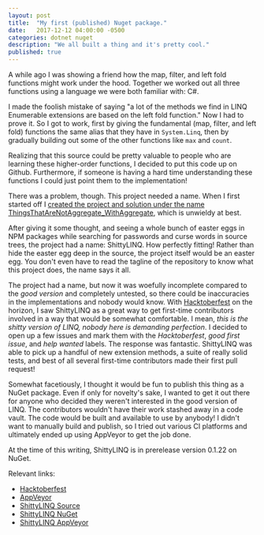 ```yaml
---
layout: post
title:  "My first (published) Nuget package."
date:   2017-12-12 04:00:00 -0500
categories: dotnet nuget
description: "We all built a thing and it's pretty cool."
published: true
---
```


A while ago I was showing a friend how the map, filter, and left fold functions might work under the hood. Together we worked out all three functions using a language we were both familiar with: C#.

I made the foolish mistake of saying "a lot of the methods we find in LINQ Enumerable extensions are based on the left fold function." Now I had to prove it. So I got to work, first by giving the fundamental (map, filter, and left fold) functions the same alias that they have in `System.Linq`, then by gradually building out some of the other functions like `max` and `count`.

Realizing that this source could be pretty valuable to people who are learning these higher-order functions, I decided to put this code up on Github. Furthermore, if someone is having a hard time understanding these functions I could just point them to the implementation!

There was a problem, though. This project needed a name. When I first started off I [created the project and solution under the name ThingsThatAreNotAggregate_WithAggregate](https://github.com/jreina/ShittyLINQ/commit/6c91813e432e5ca9ff5c88f08007cf019d296c82), which is unwieldy at best.

After giving it some thought, and seeing a whole bunch of easter eggs in NPM packages while searching for passwords and curse words in source trees, the project had a name: ShittyLINQ. How perfectly fitting! Rather than hide the easter egg deep in the source, the project itself would be an easter egg. You don't even have to read the tagline of the repository to know what this project does, the name says it all.

The project had a name, but now it was woefully incomplete compared to the _good version_ and completely untested, so there could be inaccuracies in the implementations and nobody would know. With [Hacktoberfest](https://hacktoberfest.digitalocean.com/) on the horizon, I saw ShittyLINQ as a great way to get first-time contributors involved in a way that would be somewhat comfortable. I mean, _this is the shitty version of LINQ, nobody here is demanding perfection_. I decided to open up a few issues and mark them with the _Hacktoberfest_, _good first issue_, and _help wanted_ labels. The response was fantastic. ShittyLINQ was able to pick up a handful of new extension methods, a suite of really solid tests, and best of all several first-time contributors made their first pull request!

Somewhat facetiously, I thought it would be fun to publish this thing as a NuGet package. Even if only for novelty's sake, I wanted to get it out there for anyone who decided they weren't interested in the good version of LINQ. The contributors wouldn't have their work stashed away in a code vault. The code would be built and available to use by anybody! I didn't want to manually build and publish, so I tried out various CI platforms and ultimately ended up using AppVeyor to get the job done.

At the time of this writing, ShittyLINQ is in prerelease version 0.1.22 on NuGet.

Relevant links:

* [Hacktoberfest](https://hacktoberfest.digitalocean.com/)
* [AppVeyor](https://ci.appveyor.com)
* [ShittyLINQ Source](https://github.com/jreina/shittylinq)
* [ShittyLINQ NuGet](https://www.nuget.org/packages/ShittyLINQ)
* [ShittyLINQ AppVeyor](https://ci.appveyor.com/project/jreina/shittylinq)
